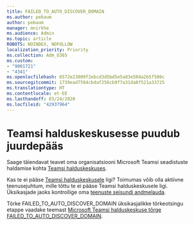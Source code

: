 ```yaml
---
title: FAILED_TO_AUTO_DISCOVER_DOMAIN
ms.author: pebaum
author: pebaum
manager: mnirkhe
ms.audience: Admin
ms.topic: article
ROBOTS: NOINDEX, NOFOLLOW
localization_priority: Priority
ms.collection: Adm_O365
ms.custom:
- "9001721"
- "4341"
ms.openlocfilehash: 6572e23009f2ebcd3d5bd5e5a83e504a2b5f500c
ms.sourcegitcommit: 1739ead7594cbdaf256cb9f7a31da8f521a33725
ms.translationtype: HT
ms.contentlocale: et-EE
ms.lasthandoff: 03/24/2020
ms.locfileid: "42937964"
---
```

# <a name="no-access-to-teams-admin-center"></a>Teamsi halduskeskusesse puudub juurdepääs

Saage täiendavat teavet oma organisatsiooni Microsoft Teamsi seadistuste haldamise kohta [Teamsi halduskeskuses](https://docs.microsoft.com/microsoftteams/enable-features-office-365).

Kas te ei pääse [Teamsi halduskeskusele](https://docs.microsoft.com/microsoftteams/enable-features-office-365) ligi? Toimumas võib olla aktiivne teenusejuhtum, mille tõttu te ei pääse Teamsi halduskeskusele ligi. Üksikasjade jaoks kontrollige oma [teenuste seisundi andmelauda](https://status.office365.com/).

Tõrke FAILED_TO_AUTO_DISCOVER_DOMAIN üksikasjalikke tõrkeotsingu etappe vaadake teemast [Microsoft Teamsi halduskeskuse tõrge FAILED_TO_AUTO_DISCOVER_DOMAIN](https://docs.microsoft.com/microsoftteams/troubleshoot/teams-administration/failed-to-auto-discover-domain-error-teams-admin-center).
